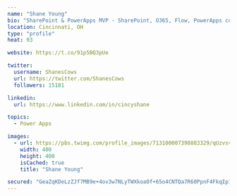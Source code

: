 ```yaml
---
name: "Shane Young"
bio: "SharePoint & PowerApps MVP - SharePoint, O365, Flow, PowerApps consulting? @PowerApps911 | Pure Snark? You found it."
location: Cincinnati, OH
type: "profile"
heat: 93

website: https://t.co/91p5BQ3pUe

twitter:
  username: ShanesCows
  url: https://twitter.com/ShanesCows
  followers: 15181

linkedin:
  url: https://www.linkedin.com/in/cincyshane

topics:
  - Power Apps

images:
  - url: https://pbs.twimg.com/profile_images/713100007398883329/qUzvsvQ3_400x400.jpg
    width: 400
    height: 400
    isCached: true
    title: "Shane Young"

secured: "GeaZqKDeLzZJf7MB9e+4ov3w7NLyTWXkoaOf+65o4CNTQa7R60PpnF4FkqIp1BX1IaiTOjAHwRmTwGkuOH814vXEpAuiMhEeQ7yYGQ88Ef3JWFgSpr3bGKRIKUUvMYrkOf8lGkzdGHbF9xfr2X2f5vhjWTkrbQ4OkZwAFpjKbCGWL9GFCHebc4UmcVXSCJShLxe42v8XtS9iv4tnOH21gnDryCluQ3x59ufYxnqtD2bQDSOQhjBvzpmsL0AY3cJvYf/GUgr/Ce5aC2tCvnfsP31HLupYnB0ir/Cw/gS+nJMgsLm81QbE0nwaFpdafEq5WDfd0yA3cgMMHn5vTeH3L0asrJoTJR3CohbMlQ3UeqaFpAMgsB2RLfBO4O+/zbZMlxQ/n/l1zQDRY6SJYIUBQMj5208NNbloosMTKJyky7U=;AmgsHdiQhUsDs8GvxPx6sg=="
---
```


